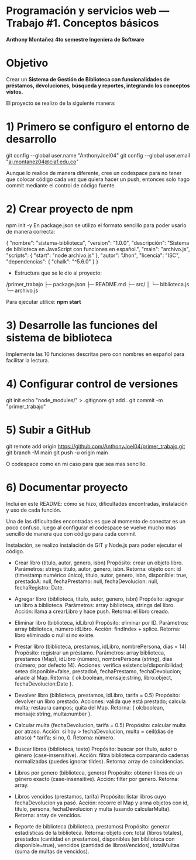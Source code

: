 # Programación y servicios web — Trabajo #1. Conceptos básicos
**Anthony Montañez 4to semestre Ingeniera de Software**

# Objetivo
Crear un **Sistema de Gestión de Biblioteca con funcionalidades de préstamos, devoluciones, búsqueda y reportes, integrando los conceptos vistos.**


El proyecto se realizo de la siguiente manera:

# 1) Primero se configuro el entorno de desarrollo

git config --global user.name "AnthonyJoel04"
git config --global user.email "aj.montanez04@ciaf.edu.co"

Aunque lo realice de manera diferente, cree un codespace para no tener que colocar código cada vez que quiera 
hacer un push, entonces solo hago commit mediante el control de código fuente.

# 2) Crear proyecto de npm

npm init -y
En package.json se utilizo el formato sencillo para poder usarlo de manera correcta:

{
  "nombre": "sistema-biblioteca",
  "version": "1.0.0",
  "descripción": "Sistema de biblioteca en JavaScript con funciones en español.",
  "main": "archivo.js",
  "scripts": {
    "start": "node archivo.js"
  },
  "autor": "Jhon",
  "licencia": "ISC",
  "dependencias": {
    "chalk": "^5.6.0"
  }
}

- Estructura que se le dio al proyecto:

/primer_trabajo
  ├─ package.json
  ├─ README.md
  ├─ src/
  │   └─ biblioteca.js
  └─ archivo.js

Para ejecutar utilice:
**npm start**

# 3) Desarrolle las funciones del sistema de biblioteca
Implemente las 10 funciones descritas pero con nombres en español para facilitar la lectura.

# 4) Configurar control de versiones

git init
echo "node_modules/" > .gitignore
git add .
git commit -m "primer_trabajo"

# 5) Subir a GitHub

git remote add origin https://github.com/AnthonyJoel04/primer_trabajo.git
git branch -M main
git push -u origin main

O codespace como en mi caso para que sea mas sencillo.

# 6) Documentar proyecto

Incluí en este README: cómo se hizo, dificultades encontradas, instalación y uso de cada función.

Una de las dificultades encontradas es que al momento de conectar es un poco confuso, luego al configurar
el codespace se vuelve mucho mas sencillo de manera que con código para cada commit

Instalación, se realizo instalación de GIT y Node.js para poder ejecutar el código.

- Crear libro (titulo, autor, genero, isbn)
Propósito: crear un objeto libro.
Parámetros: strings titulo, autor, genero, isbn.
Retorna: objeto con:
id (timestamp numérico único),
titulo, autor, genero, isbn,
disponible: true,
prestadoA: null,
fechaPrestamo: null,
fechaDevolucion: null,
fechaRegistro: Date.

- Agregar libro (biblioteca, titulo, autor, genero, isbn)
Propósito: agregar un libro a biblioteca.
Parámetros: array biblioteca, strings del libro.
Acción: llama a crearLibro y hace push.
Retorna: el libro creado.

- Eliminar libro (biblioteca, idLibro)
Propósito: eliminar por ID.
Parámetros: array biblioteca, número idLibro.
Acción: findIndex + splice.
Retorna: libro eliminado o null si no existe.

- Prestar libro (biblioteca, prestamos, idLibro, nombrePersona, dias = 14)
Propósito: registrar un préstamo.
Parámetros: array biblioteca, prestamos (Map), idLibro (número), nombrePersona (string), dias (número; por defecto 14).
Acciones: verifica existencia/disponibilidad; setea disponible=false, prestadoA, fechaPrestamo, fechaDevolucion; añade al Map.
Retorna: { ok:boolean, mensaje:string, libro:object, fechaDevolucion:Date }.

- Devolver libro (biblioteca, prestamos, idLibro, tarifa = 0.5)
Propósito: devolver un libro prestado.
Acciones: valida que está prestado; calcula multa; restaura campos; quita del Map.
Retorna: { ok:boolean, mensaje:string, multa:number }.

- Calcular multa (fechaDevolucion, tarifa = 0.5)
Propósito: calcular multa por atraso.
Acción: si hoy > fechaDevolucion, multa = ceil(días de atraso) * tarifa; si no, 0.
Retorna: número.

- Buscar libros (biblioteca, texto)
Propósito: buscar por título, autor o género (case-insensitive).
Acción: filtra biblioteca comparando cadenas normalizadas (puedes ignorar tildes).
Retorna: array de coincidencias.

- Libros por genero (biblioteca, genero)
Propósito: obtener libros de un género exacto (case-insensitive).
Acción: filter por genero.
Retorna: array.

- Libros vencidos (prestamos, tarifa)
Propósito: listar libros cuyo fechaDevolucion ya pasó.
Acción: recorre el Map y arma objetos con id, titulo, persona, fechaDevolucion y multa (usando calcularMulta).
Retorna: array de vencidos.

- Reporte de biblioteca (biblioteca, prestamos)
Propósito: generar estadísticas de la biblioteca.
Retorna: objeto con:
total (libros totales),
prestados (cantidad en prestamos),
disponibles (en biblioteca con disponible=true),
vencidos (cantidad de librosVencidos),
totalMultas (suma de multas de vencidos).